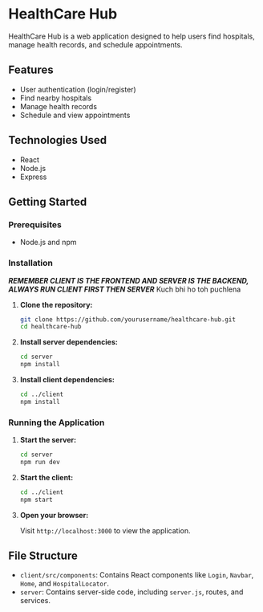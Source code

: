 # HealthCare Hub

HealthCare Hub is a web application designed to help users find hospitals, manage health records, and schedule appointments.

## Features

- User authentication (login/register)
- Find nearby hospitals
- Manage health records
- Schedule and view appointments

## Technologies Used

- React
- Node.js
- Express

## Getting Started

### Prerequisites

- Node.js and npm

### Installation


***REMEMBER CLIENT IS THE FRONTEND AND SERVER IS THE BACKEND, ALWAYS RUN CLIENT FIRST THEN SERVER***
Kuch bhi ho toh puchlena

1. **Clone the repository:**

   ```bash
   git clone https://github.com/yourusername/healthcare-hub.git
   cd healthcare-hub
   ```

2. **Install server dependencies:**

   ```bash
   cd server
   npm install
   ```

3. **Install client dependencies:**

   ```bash
   cd ../client
   npm install
   ```

### Running the Application

1. **Start the server:**

   ```bash
   cd server
   npm run dev
   ```

2. **Start the client:**

   ```bash
   cd ../client
   npm start
   ```

3. **Open your browser:**

   Visit `http://localhost:3000` to view the application.

## File Structure

- `client/src/components`: Contains React components like `Login`, `Navbar`, `Home`, and `HospitalLocator`.
- `server`: Contains server-side code, including `server.js`, routes, and services.




